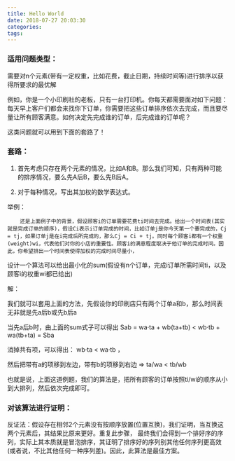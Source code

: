 ```yaml
---
title: Hello World
date: 2018-07-27 20:03:30
categories:
tags:
---
```


### 适用问题类型：

需要对n个元素(带有一定权重，比如花费，截止日期，持续时间等)进行排序以获得所要求的最优解

例如，你是一个小印刷社的老板，只有一台打印机。你每天都需要面对如下问题：每天早上客户们都会来找你下订单，你需要把这些订单排序依次去完成，而且要尽量让所有顾客满意。如何决定先完成谁的订单，后完成谁的订单呢？

这类问题就可以用到下面的套路了！



### 套路：

1. 首先考虑只存在两个元素的情况，比如A和B。那么我们可知，只有两种可能的排序情况，要么先A后B，要么先B后A。

2. 对于每种情况，写出其加权的数学表达式。

举例：

        还是上面例子中的背景，假设顾客i的订单需要花费ti时间去完成。给出一个时间表(其实就是完成订单的顺序)，假设Ci表示i订单完成的时间，比如订单j是你今天第一个要完成的，Cj = tj，如果订单j是在i完成后所完成的，那么Cj = Ci + tj。同时每个顾客i都有一个权重(weight)wi，代表他们对你的小店的重要性。顾客i的满意程度取决于他订单的完成时间。因此，你希望排出一个时间表使得加权的完成时间尽量小，

设计一个算法可以给出最小化的sum(假设有n个订单，完成i订单所需时间ti，以及顾客i的权重wi都已给出)

解：

我们就可以套用上面的方法，先假设你的印刷店只有两个订单a和b，那么时间表无非就是先a后b或先b后a

当先a后b时，由上面的sum式子可以得出 Sab = wa·ta + wb(ta+tb) < wb·tb + wa(tb+ta) = Sba

消掉共有项，可以得出： wb·ta < wa·tb  ，

然后把带有a的项移到左边，带有b的项移到右边 ⇒  ta/wa < tb/wb

也就是说，上面这道例题，我们的算法是，把所有顾客的订单按照ti/wi的顺序从小到大排列，然后依次完成即可。



### 对该算法进行证明：

反证法：假设存在相邻2个元素没有按顺序放置(位置互换)，我们证明，当互换这两个元素后，其结果比原来更好。重复此步骤，
最终我们会得到一个排好序的序列，实际上其本质就是冒泡排序，其证明了排序好的序列别其他任何序列更高效(或者说，不比其他任何一种序列差)。因此，此算法是最佳方案。
